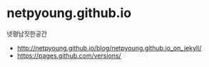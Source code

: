 netpyoung.github.io
===================

넷평남짓한공간

* http://netpyoung.github.io/blog/netpyoung.github.io_on_jekyll/
* https://pages.github.com/versions/
